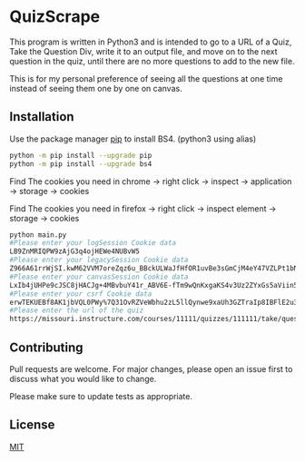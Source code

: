 # QuizScrape

This program is written in Python3 and is intended to go to a URL of a Quiz, Take the Question Div, write it to an output file, and move on to the next question in the quiz, until there are no more questions to add to the new file.

This is for my personal preference of seeing all the questions at one time instead of seeing them one by one on canvas. 


## Installation

Use the package manager [pip](https://pip.pypa.io/en/stable/) to install BS4. (python3 using alias)

```bash
python -m pip install --upgrade pip
python -m pip install --upgrade bs4
```

Find The cookies you need in chrome -> right click -> inspect -> application -> storage -> cookies

Find The cookies you need in firefox -> right click -> inspect element -> storage -> cookies

```bash
python main.py
#Please enter your logSession Cookie data
LB9ZnMRIQPW9zAjG3q4ojHEWe4NUBvW5
#Please enter your legacySession Cookie data
Z966A61rrWjSI.kwM62VVM7oreZqz6u_BBckULWaJfHfOR1uvBe3sGmCjM4eY47VZLPt1bNKAnaXPH-K7ujIXSqaFx_5.VvKkbkMlfnh9oYAUTPgSDXm4cT0Ng0mShcoGvk6VgLx7VByOPhoBEGDUS4tvLxRQ_7viYTI-fswudmmis0A5HrzcSG9tfuVfSoCUset9MQgL-XFTVK94qqpK0cbGjU_7fs_UPe4NTKsk5od8h4sgITevqIQqLdtX0gBw_EESNo2jCue_AxTZz9sCB.QxgYrfirAw.N1O.n5SN4SFlZZsffpnyq.6w92J6fG7jimVzgTkjj4F9aThp.8RFL8dHVCRNH55XbgHudMeSHxVs4kWMZwvwT.L43Q3BLY2vTACgUrDMibAQmK6u1Z_Jvzym_Kmlu.aAwOm1P_wsG9KKFaQanCh3wod_8JwFGn23kn0KtBPon0tJDEXXgQZSbu3SL-OKmZbwN8VR63wqgwBZcupHymc8leP4Wz1SpU-eOcI65cGd_.KF.QnyDHysquCh9aq98m5noj0hxJWc1cK4LG3ZY4JibWsOcYJE9R-Tck6UCwhvlGWUjcP71HF53aTB1ClGtr2xwMLB3N5CDWqrgjLa8m1EjAe4f9s3QB0J.Z_bb2VrYny33l
#Please enter your canvasSession Cookie data
LxIb4jUHPe9cJSC8jHACJg+4MBvbuY41r_ABV6E-fTm9wQnKxgaKS4v3Uz2ZYxGs5aViin5Ubr9DzF8JSRWBsoIwpNMfhGX8ZktNteybsvRL8ZhPX8ORBWLnuB-SzeHvFhQKJ8IrkzwqygTv2yG4s0DXp_uiJZPT96VlWiBx8bI5yAkCeTdu8zXfIwK8Q7KnTwoVBI3jUkEc94zv50XBOprYHnCUitAZ_exGT5hMvbXwrR8sRe1L3t2jb6fgI4OxpEdMwFAG6TfhW8hW38rtOwRp-1Ujl_GbpZU9bTj0X1zNymvnV1iUEkGQhULjU58mru5O66VHSY4RwydLQYPprxQyTW2YlZMsahbq46gkrl6elq-YnUdKx4INkJaMjK-fN9LCqbbVTlUXZah0gofDsMfN-Kh2Xpn_Hzy8NWgJB9UfhBf1tg5yE8PR7c5qw8ubhdMv8WNj56Ybq_3mIcNSIyDbGlx9nW0JP8FLxTmWcaqMJu5iXEBUwkujV0Qj6ySJrvQ4kVcffBAX09t2xkrf0s5ZHxnMjH5bsddpQRZwkRgh2_QjFjP0GtU5W1eOxCmNj7xkpzoEvN7k6yjzv0R3Ng4XG6kp_wFaNTY689W2O03Og.PW7FvvI_-GwcozKVVwZGc-bMV2E.YEPtqw
#Please enter your csrf Cookie data
erwTEKUEBf8AK1jbVQL0PWy%7Q31OvRZVeWbhu2zL5llQynwe9xaUh3GZTraIp8IBFlE2u3TmATsdjQhvN5PWiNIqm%7atrMBD1M
#Please enter the url of the quiz
https://missouri.instructure.com/courses/11111/quizzes/111111/take/questions/1111111
```

## Contributing
Pull requests are welcome. For major changes, please open an issue first to discuss what you would like to change.

Please make sure to update tests as appropriate.

## License
[MIT](https://choosealicense.com/licenses/mit/)